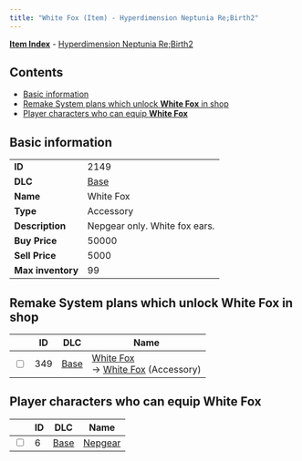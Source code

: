 ```yaml
---
title: "White Fox (Item) - Hyperdimension Neptunia Re;Birth2"
---
```


[**Item Index**](/neptunia/rb2/item/index.html) - [Hyperdimension Neptunia Re;Birth2](/neptunia/rb2)

## Contents

- [Basic information](#basic-information)
- [Remake System plans which unlock **White Fox** in shop](#remake-system-plans-which-unlock-white-fox-in-shop)
- [Player characters who can equip **White Fox**](#player-characters-who-can-equip-white-fox)

## Basic information

|   |   |
| -- | -- |
| **ID** | 2149 |
| **DLC** | [Base](/neptunia/rb2/dlc/0-base.html) |
| **Name** | White Fox |
| **Type** | Accessory |
| **Description** | Nepgear only. White fox ears. |
| **Buy Price** | 50000 |
| **Sell Price** | 5000 |
| **Max inventory** | 99 |

## Remake System plans which unlock **White Fox** in shop

|    | ID | DLC | Name |
| -- | -- | --- | ---- |
| <input type="checkbox" id="rb2-remake-0-349" class="trackbox" /> | 349 | [Base](/neptunia/rb2/dlc/0-base.html) | [White Fox](/neptunia/rb2/remake/0-349-white-fox.html)<br />→ [White Fox](/neptunia/rb2/item/0-2149-white-fox.html) (Accessory) |

## Player characters who can equip **White Fox**

|    | ID | DLC | Name |
| -- | -- | --- | ---- |
| <input type="checkbox" id="rb2-player-0-6" class="trackbox" /> | 6 | [Base](/neptunia/rb2/dlc/0-base.html) | [Nepgear](/neptunia/rb2/player/0-6-nepgear.html) |